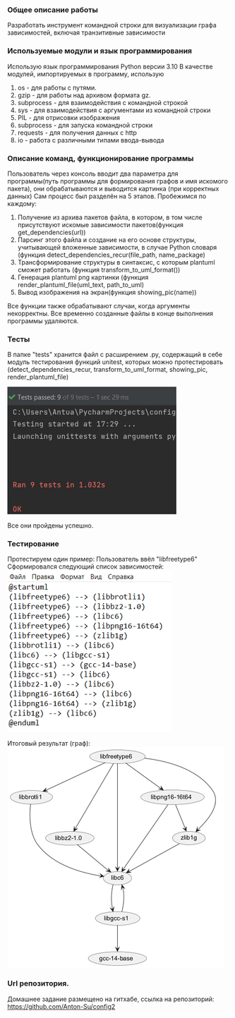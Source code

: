 ### Общее описание работы
Разработать инструмент командной строки для визуализации графа
зависимостей, включая транзитивные зависимости

### Используемые модули и язык программирования
Использую язык программирования Python версии 3.10
В качестве модулей, импортируемых в программу, использую
1. os - для работы с путями.
2. gzip - для работы над архивом формата gz.
3. subprocess - для взаимодействия с командной строкой
4. sys - для взаимодействия c аргументами из командной строки
5. PIL - для отрисовки изображения
6. subprocess - для запуска командной строки
7. requests - для получения данных с http
8. io - работа с различными типами ввода-вывода

### Описание команд, функционирование программы
Пользователь через консоль вводит два параметра для программы(путь программы для формирования графов и имя искомого пакета), они обрабатываются и выводится картинка (при корректных данных)
Сам процесс был разделён на 5 этапов.
Пробежимся по каждому:
1. Получение из архива пакетов файла, в котором, в том числе присутствуют искомые зависимости пакетов(функция get_dependencies(url))
2. Парсинг этого файла и создание на его основе структуры, учитывающей вложенные зависимости, в случае Python cловаря (функция detect_dependencies_recur(file_path, name_package)
3. Трансформирование структуры в синтаксис, с которым plantuml сможет работать (функция transform_to_uml_format())
4. Генерация plantuml png картинки (функция render_plantuml_file(uml_text, path_to_uml)
5. Вывод изображения на экран(функция showing_pic(name))

Все функции также обрабатывают случаи, когда аргументы некорректны. Все временно созданные файлы в конце выполнения программы удаляются.
### Тесты
В папке "tests" хранится файл с расширением .py, содержащий в себе модуль тестирования функций unitest, которых можно протестировать (detect_dependencies_recur, transform_to_uml_format, showing_pic, render_plantuml_file)

![testirovanie.jpg](testirovanie.jpg)

Все они пройдены успешно.

### Тестирование
Протестируем один пример:
Пользователь ввёл "libfreetype6"
Сформировался следующий список зависимостей:
![img.png](img.png)

Итоговый результат (граф):
![itog.png](itog.png)

### Url репозитория.
Домашнее задание размещено на гитхабе, ссылка на репозиторий:
https://github.com/Anton-Su/config2

